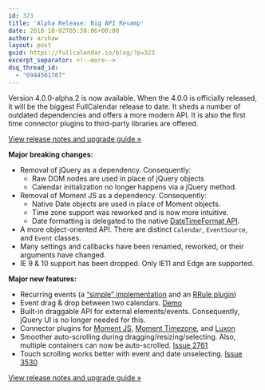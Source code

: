 ```yaml
---
id: 323
title: 'Alpha Release: Big API Revamp'
date: 2018-10-02T05:50:06+00:00
author: arshaw
layout: post
guid: https://fullcalendar.io/blog/?p=323
excerpt_separator: <!--more-->
dsq_thread_id:
  - "6944561787"
---
```

Version 4.0.0-alpha.2 is now available. When the 4.0.0 is officially released, it will be the biggest FullCalendar release to date. It sheds a number of outdated dependencies and offers a more modern API. It is also the first time connector plugins to third-party libraries are offered.<!--more-->

[View release notes and upgrade guide »](https://fullcalendar.io/docs/v4/release-notes)

**Major breaking changes:**

  * Removal of jQuery as a dependency. Consequently: 
      * Raw DOM nodes are used in place of jQuery objects
      * Calendar initialization no longer happens via a jQuery method.
  * Removal of Moment JS as a dependency. Consequently: 
      * Native Date objects are used in place of Moment objects.
      * Time zone support was reworked and is now more intuitive.
      * Date formatting is delegated to the native [DateTimeFormat API](https://developer.mozilla.org/en-US/docs/Web/JavaScript/Reference/Global_Objects/DateTimeFormat).
  * A more object-oriented API. There are distinct <code class="highlighter-rouge">Calendar</code>, <code class="highlighter-rouge">EventSource</code>, and <code class="highlighter-rouge">Event</code> classes.
  * Many settings and callbacks have been renamed, reworked, or their arguments have changed.
  * IE 9 & 10 support has been dropped. Only IE11 and Edge are supported.

**Major new features:**

  * Recurring events (a [“simple” implementation](https://fullcalendar.io/docs/v4/recurring-events) and an [RRule plugin](https://fullcalendar.io/docs/v4/rrule-plugin))
  * Event drag & drop between two calendars. [Demo](https://fullcalendar.io/docs/v4/other-calendar-dragging-demo)
  * Built-in draggable API for external elements/events. Consequently, jQuery UI is no longer needed for this.
  * Connector plugins for [Moment JS](https://fullcalendar.io/docs/v4/moment-plugins), [Moment Timezone](https://fullcalendar.io/docs/v4/moment-plugins#fullcalendar-moment-timezone), and [Luxon](https://fullcalendar.io/docs/v4/luxon-plugin)
  * Smoother auto-scrolling during dragging/resizing/selecting. Also, multiple containers can now be auto-scrolled. [Issue 2761](https://github.com/fullcalendar/fullcalendar/issues/2761)
  * Touch scrolling works better with event and date unselecting. [Issue 3530](https://github.com/fullcalendar/fullcalendar/issues/3530)

[View release notes and upgrade guide »](https://fullcalendar.io/docs/v4/release-notes)